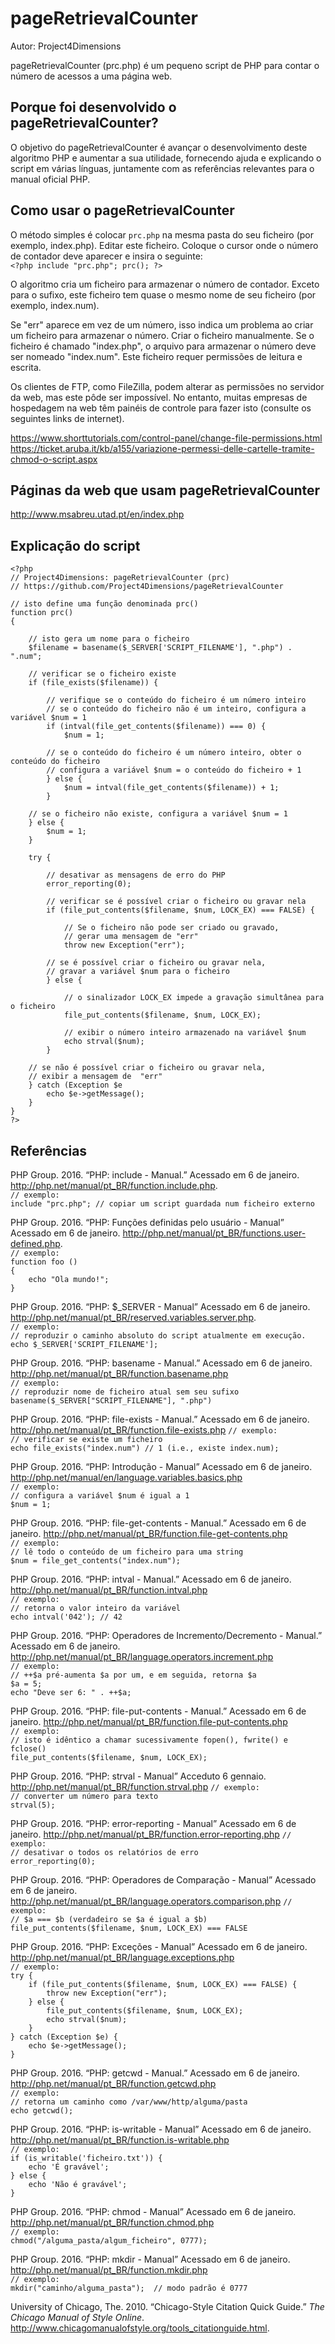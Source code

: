 # pageRetrievalCounter

Autor: Project4Dimensions

pageRetrievalCounter (prc.php) é um pequeno script de PHP para contar o número de acessos a uma página web.

## Porque foi desenvolvido o pageRetrievalCounter?

O objetivo do pageRetrievalCounter é avançar o desenvolvimento deste algoritmo PHP e aumentar a sua utilidade, fornecendo ajuda e explicando o script em várias línguas, juntamente com as referências relevantes para o manual oficial PHP.

## Como usar o pageRetrievalCounter

O método simples é colocar `prc.php` na mesma pasta do seu ficheiro (por exemplo, index.php). Editar este ficheiro. Coloque o cursor onde o número de contador deve aparecer e insira o seguinte:  
`<?php include "prc.php"; prc(); ?>`

O algoritmo cria um ficheiro para armazenar o número de contador. Exceto para o sufixo, este ficheiro tem quase o mesmo nome de seu ficheiro (por exemplo, index.num).

Se "err" aparece em vez de um número, isso indica um problema ao criar um ficheiro para armazenar o número. Criar o ficheiro manualmente. Se o ficheiro é chamado "index.php", o arquivo para armazenar o número deve ser nomeado "index.num". Este ficheiro requer permissões de leitura e escrita.

Os clientes de FTP, como FileZilla, podem alterar as permissões no servidor da web, mas este pôde ser impossível. No entanto, muitas empresas de hospedagem na web têm painéis de controle para fazer isto (consulte os seguintes links de internet).

https://www.shorttutorials.com/control-panel/change-file-permissions.html  
https://ticket.aruba.it/kb/a155/variazione-permessi-delle-cartelle-tramite-chmod-o-script.aspx  

## Páginas da web que usam pageRetrievalCounter

http://www.msabreu.utad.pt/en/index.php

## Explicação do script

```
<?php  
// Project4Dimensions: pageRetrievalCounter (prc)  
// https://github.com/Project4Dimensions/pageRetrievalCounter

// isto define uma função denominada prc()  
function prc()  
{

    // isto gera um nome para o ficheiro  
    $filename = basename($_SERVER['SCRIPT_FILENAME'], ".php") . ".num";  

    // verificar se o ficheiro existe  
    if (file_exists($filename)) {  

        // verifique se o conteúdo do ficheiro é um número inteiro  
        // se o conteúdo do ficheiro não é um inteiro, configura a variável $num = 1  
        if (intval(file_get_contents($filename)) === 0) {  
            $num = 1;

        // se o conteúdo do ficheiro é um número inteiro, obter o conteúdo do ficheiro  
        // configura a variável $num = o conteúdo do ficheiro + 1  
        } else {
            $num = intval(file_get_contents($filename)) + 1;  
        }  

    // se o ficheiro não existe, configura a variável $num = 1  
    } else {
        $num = 1;  
    }  

    try {

        // desativar as mensagens de erro do PHP  
        error_reporting(0);  

        // verificar se é possível criar o ficheiro ou gravar nela  
        if (file_put_contents($filename, $num, LOCK_EX) === FALSE) {  

            // Se o ficheiro não pode ser criado ou gravado,  
            // gerar uma mensagem de "err"  
            throw new Exception("err");  

        // se é possível criar o ficheiro ou gravar nela,  
        // gravar a variável $num para o ficheiro  
        } else {  

            // o sinalizador LOCK_EX impede a gravação simultânea para o ficheiro  
            file_put_contents($filename, $num, LOCK_EX);  

            // exibir o número inteiro armazenado na variável $num  
            echo strval($num);  
        }  

    // se não é possível criar o ficheiro ou gravar nela,  
    // exibir a mensagem de  "err"  
    } catch (Exception $e  
        echo $e->getMessage();  
    }  
}  
?>
```

## Referências

PHP Group. 2016. “PHP: include - Manual.” Acessado em 6 de janeiro.  http://php.net/manual/pt_BR/function.include.php.  
`// exemplo:`  
`include "prc.php"; // copiar um script guardada num ficheiro externo`  

PHP Group. 2016. “PHP: Funções definidas pelo usuário - Manual” Acessado em 6 de janeiro.  http://php.net/manual/pt_BR/functions.user-defined.php.  
`// exemplo:`  
`function foo ()`  
`{`  
`    echo "Ola mundo!";`  
`}`

PHP Group. 2016. “PHP: $_SERVER - Manual” Acessado em 6 de janeiro.  http://php.net/manual/pt_BR/reserved.variables.server.php.  
`// exemplo:`  
`// reproduzir o caminho absoluto do script atualmente em execução.`  
`echo $_SERVER['SCRIPT_FILENAME'];`

PHP Group. 2016. “PHP: basename - Manual.” Acessado em 6 de janeiro.  http://php.net/manual/pt_BR/function.basename.php  
`// exemplo:`  
`// reproduzir nome de ficheiro atual sem seu sufixo`  
`basename($_SERVER["SCRIPT_FILENAME"], ".php")`

PHP Group. 2016. “PHP: file-exists - Manual.” Acessado em 6 de janeiro.  http://php.net/manual/pt_BR/function.file-exists.php
`// exemplo:`  
`// verificar se existe um ficheiro`  
`echo file_exists("index.num") // 1 (i.e., existe index.num);`

PHP Group. 2016. “PHP: Introdução - Manual” Acessado em 6 de janeiro.  http://php.net/manual/en/language.variables.basics.php  
`// exemplo:`  
`// configura a variável $num é igual a 1`  
`$num = 1;`

PHP Group. 2016. “PHP: file-get-contents - Manual.” Acessado em 6 de janeiro.  http://php.net/manual/pt_BR/function.file-get-contents.php  
`// exemplo:`  
`// lê todo o conteúdo de um ficheiro para uma string`  
`$num = file_get_contents("index.num");`

PHP Group. 2016. “PHP: intval - Manual.” Acessado em 6 de janeiro.  http://php.net/manual/pt_BR/function.intval.php  
`// exemplo:`  
`// retorna o valor inteiro da variável`  
`echo intval('042'); // 42`

PHP Group. 2016. “PHP: Operadores de Incremento/Decremento - Manual.” Acessado em 6 de janeiro.  http://php.net/manual/pt_BR/language.operators.increment.php  
`// exemplo:`  
`// ++$a pré-aumenta $a por um, e em seguida, retorna $a`  
`$a = 5;`  
`echo "Deve ser 6: " . ++$a;`

PHP Group. 2016. “PHP: file-put-contents - Manual.” Acessado em 6 de janeiro.  http://php.net/manual/pt_BR/function.file-put-contents.php  
`// exemplo:`  
`// isto é idêntico a chamar sucessivamente fopen(), fwrite() e fclose()`  
`file_put_contents($filename, $num, LOCK_EX);`

PHP Group. 2016. “PHP: strval - Manual” Acceduto 6 gennaio.  http://php.net/manual/pt_BR/function.strval.php
`// exemplo:`  
`// converter um número para texto`  
`strval(5);`

PHP Group. 2016. “PHP: error-reporting - Manual” Acessado em 6 de janeiro.  http://php.net/manual/pt_BR/function.error-reporting.php
`// exemplo:`  
`// desativar o todos os relatórios de erro`  
`error_reporting(0);`

PHP Group. 2016. “PHP: Operadores de Comparação - Manual” Acessado em 6 de janeiro.  http://php.net/manual/pt_BR/language.operators.comparison.php
`// exemplo:`  
`// $a === $b (verdadeiro se $a é igual a $b)`  
`file_put_contents($filename, $num, LOCK_EX) === FALSE`

PHP Group. 2016. “PHP: Exceções - Manual” Acessado em 6 de janeiro.  http://php.net/manual/pt_BR/language.exceptions.php  
`// exemplo:`  
`try {`  
`    if (file_put_contents($filename, $num, LOCK_EX) === FALSE) {`  
`        throw new Exception("err");`  
`    } else {`  
`        file_put_contents($filename, $num, LOCK_EX);`  
`        echo strval($num);`  
`    }`  
`} catch (Exception $e) {`  
`    echo $e->getMessage();`  
`}`

PHP Group. 2016. “PHP: getcwd - Manual.” Acessado em 6 de janeiro.  http://php.net/manual/pt_BR/function.getcwd.php  
`// exemplo:`  
`// retorna um caminho como /var/www/http/alguma/pasta`  
`echo getcwd();`

PHP Group. 2016. “PHP: is-writable - Manual” Acessado em 6 de janeiro.  http://php.net/manual/pt_BR/function.is-writable.php  
`// exemplo:`  
`if (is_writable('ficheiro.txt')) {`  
`    echo 'É gravável';`  
`} else {`  
`    echo 'Não é gravável';`  
`}`

PHP Group. 2016. “PHP: chmod - Manual” Acessado em 6 de janeiro.  http://php.net/manual/pt_BR/function.chmod.php  
`// exemplo:`  
`chmod("/alguma_pasta/algum_ficheiro", 0777);`  

PHP Group. 2016. “PHP: mkdir - Manual” Acessado em 6 de janeiro.  http://php.net/manual/pt_BR/function.mkdir.php  
`// exemplo:`  
`mkdir("caminho/alguma_pasta");  // modo padrão é 0777`

University of Chicago, The. 2010. “Chicago-Style Citation Quick Guide.” *The Chicago Manual of Style Online*. http://www.chicagomanualofstyle.org/tools_citationguide.html.
